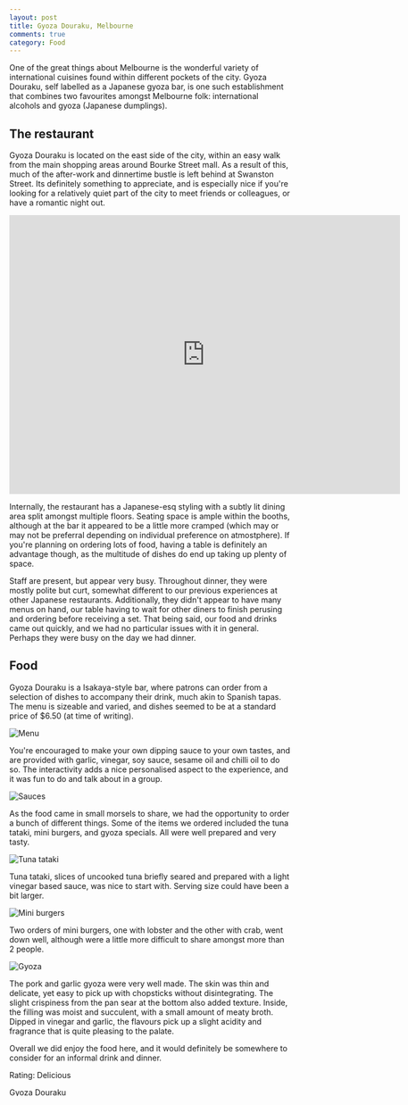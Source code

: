 ```yaml
---
layout: post
title: Gyoza Douraku, Melbourne
comments: true
category: Food
---
```


One of the great things about Melbourne is the wonderful variety of international cuisines found within different pockets of the city. Gyoza Douraku, self labelled as a Japanese gyoza bar, is one such establishment that combines two favourites amongst Melbourne folk: international alcohols and gyoza (Japanese dumplings). 

<!--break-->

## The restaurant

Gyoza Douraku is located on the east side of the city, within an easy walk from the main shopping areas around Bourke Street mall. As a result of this, much of the after-work and dinnertime bustle is left behind at Swanston Street. Its definitely something to appreciate, and is especially nice if you're looking for a relatively quiet part of the city to meet friends or colleagues, or have a romantic night out. 

<iframe src="https://www.google.com/maps/embed?pb=!1m14!1m8!1m3!1d12608.113218366303!2d144.968972!3d-37.812806!3m2!1i1024!2i768!4f13.1!3m3!1m2!1s0x0%3A0x304d9e5929ca8051!2sGyoza+Douraku!5e0!3m2!1sen!2sau!4v1430569438620" width="700" height="500" frameborder="0" style="border:0"></iframe>

Internally, the restaurant has a Japanese-esq styling with a subtly lit dining area split amongst multiple floors. Seating space is ample within the booths, although at the bar it appeared to be a little more cramped (which may or may not be preferral depending on individual preference on atmostphere). If you're planning on ordering lots of food, having a table is definitely an advantage though, as the multitude of dishes do end up taking up plenty of space. 

Staff are present, but appear very busy. Throughout dinner, they were mostly polite but curt, somewhat different to our previous experiences at other Japanese restaurants. Additionally, they didn't appear to have many menus on hand, our table having to wait for other diners to finish perusing and ordering before receiving a set. That being said, our food and drinks came out quickly, and we had no particular issues with it in general. Perhaps they were busy on the day we had dinner. 

## Food

Gyoza Douraku is a Isakaya-style bar, where patrons can order from a selection of dishes to accompany their drink, much akin to Spanish tapas. The menu is sizeable and varied, and dishes seemed to be at a standard price of $6.50 (at time of writing). 

![Menu](https://lh4.googleusercontent.com/-3L36ngfkme0/VUQakO46R4I/AAAAAAAAHoE/nnoHkgCSAe0/w1030-h583-no/IMG_20150425_190029837.jpg)

You're encouraged to make your own dipping sauce to your own tastes, and are provided with garlic, vinegar, soy sauce, sesame oil and chilli oil to do so. The interactivity adds a nice personalised aspect to the experience, and it was fun to do and talk about in a group. 

![Sauces](https://lh4.googleusercontent.com/-Cw8ssvz2ZVY/VUQakDniD8I/AAAAAAAAHoo/ZXPnKG3ykoU/w1003-h583-no/IMG_20150425_191701746.jpg)

As the food came in small morsels to share, we had the opportunity to order a bunch of different things. Some of the items we ordered included the tuna tataki, mini burgers, and gyoza specials. All were well prepared and very tasty. 

![Tuna tataki](https://lh6.googleusercontent.com/-Z3ihIBxT8wo/VUQakCeT64I/AAAAAAAAHqA/5nmQISkTIKs/w1036-h583-no/IMG_20150425_191934428.jpg)

Tuna tataki, slices of uncooked tuna briefly seared and prepared with a light vinegar based sauce, was nice to start with. Serving size could have been a bit larger. 

![Mini burgers](https://lh4.googleusercontent.com/-LtSAxXg6oZA/VUQakJHDeVI/AAAAAAAAHqI/BqYbKWeXnrM/w1036-h583-no/IMG_20150425_192436444_HDR.jpg)

Two orders of mini burgers, one with lobster and the other with crab, went down well, although were a little more difficult to share amongst more than 2 people. 

![Gyoza](https://lh6.googleusercontent.com/-8YhhBP2SoIk/VUQakGsO-AI/AAAAAAAAHoA/OD5HIKAJrfA/w1036-h583-no/IMG_20150425_193356005_HDR.jpg)

The pork and garlic gyoza were very well made. The skin was thin and delicate, yet easy to pick up with chopsticks without disintegrating. The slight crispiness from the pan sear at the bottom also added texture. Inside, the filling was moist and succulent, with a small amount of meaty broth. Dipped in vinegar and garlic, the flavours pick up a slight acidity and fragrance that is quite pleasing to the palate. 

Overall we did enjoy the food here, and it would definitely be somewhere to consider for an informal drink and dinner. 

Rating: Delicious

<a href="http://www.urbanspoon.com/r/71/1699308/restaurant/CBD/Gyoza-Douraku-Melbourne"><img alt="Gyoza Douraku on Urbanspoon" src="http://www.urbanspoon.com/b/logo/1699308/minilogo.gif" style="border:none;width:104px;height:15px" /></a>